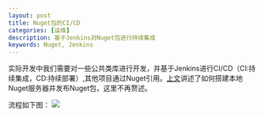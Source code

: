 ```yaml
---
layout: post
title: Nuget包的CI/CD
categories: [运维]
description: 基于Jenkins对Nuget包进行持续集成
keywords: Nuget, Jenkins
---
```


实际开发中我们需要对一些公共类库进行开发，并基于Jenkins进行CI/CD（CI:持续集成，CD:持续部署）,其他项目通过Nuget引用。[上文](https://allanhao.com/2018/12/19/nugetserver/)讲述了如何搭建本地Nuget服务器并发布Nuget包，这里不再赘述。

流程如下图：
![](https://allanhao.com/images/2018-12-25-22-34-01.png)

